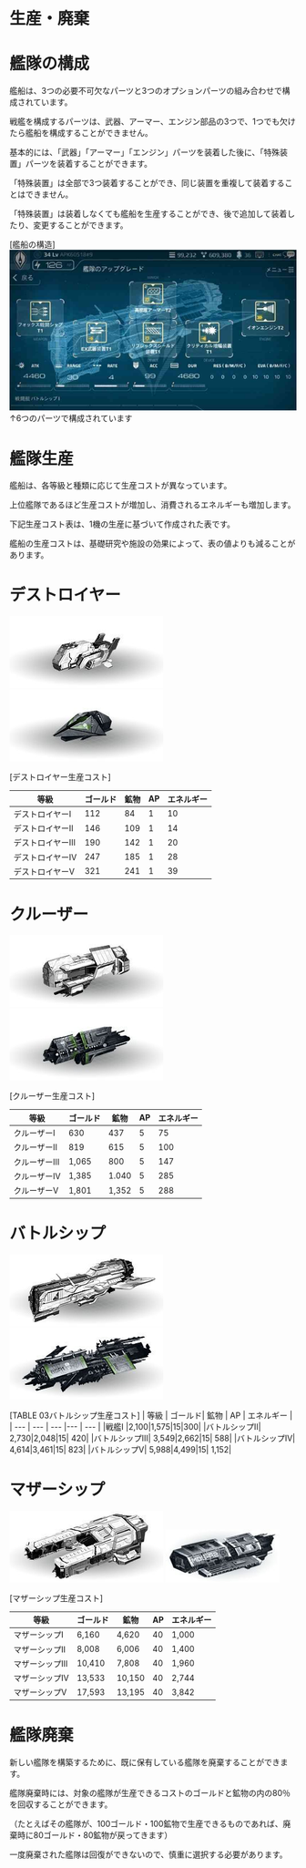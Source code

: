 # 生産・廃棄

# 艦隊の構成
艦船は、3つの必要不可欠なパーツと3つのオプションパーツの組み合わせで構成されています。

戦艦を構成するパーツは、武器、アーマー、エンジン部品の3つで、1つでも欠けたら艦船を構成することができません。

基本的には、「武器」「アーマー」「エンジン」パーツを装着した後に、「特殊装置」パーツを装着することができます。

「特殊装置」は全部で3つ装着することができ、同じ装置を重複して装着することはできません。

「特殊装置」は装着しなくても艦船を生産することができ、後で追加して装着したり、変更することができます。

[艦船の構造]
![](_images/a68.jpg)
↑6つのパーツで構成されています

# 艦隊生産
艦船は、各等級と種類に応じて生産コストが異なっています。

上位艦隊であるほど生産コストが増加し、消費されるエネルギーも増加します。

下記生産コスト表は、1機の生産に基づいて作成された表です。

艦船の生産コストは、基礎研究や施設の効果によって、表の値よりも減ることがあります。


# デストロイヤー
![](_images/a69.jpg) ![](_images/a70.jpg)

[デストロイヤー生産コスト]

| 等級 | ゴールド| 鉱物 | AP | エネルギー |
| --- | --- | --- |--- | --- |
|デストロイヤーⅠ |112|84|1|10|
|デストロイヤーⅡ|146|109|1|14|
|デストロイヤーⅢ|190|142|1|20|
|デストロイヤーⅣ|247|185|1|28|
|デストロイヤーⅤ|321|241|1|39|

# クルーザー
![](_images/a71.jpg) ![](_images/a72.jpg)

[クルーザー生産コスト]

| 等級 | ゴールド| 鉱物 | AP | エネルギー |
| --- | --- | --- |--- | --- |
|クルーザーⅠ|630|437|5|75|
|クルーザーⅡ|819|615|5|100|
|クルーザーⅢ|1,065|800|5|147|
|クルーザーⅣ|1,385|1.040|5|285|
|クルーザーⅤ|1,801|1,352|5|288|

# バトルシップ

![](_images/a73.jpg) ![](_images/a74.jpg)

[TABLE 03バトルシップ生産コスト]
| 等級 | ゴールド| 鉱物 | AP | エネルギー |
| --- | --- | --- |--- | --- |
|戦艦Ⅰ |2,100|1,575|15|300|
|バトルシップⅡ|	2,730|2,048|15|	420|
|バトルシップⅢ|	3,549|2,662|15|	588|
|バトルシップⅣ|	4,614|3,461|15|	823|
|バトルシップⅤ|	5,988|4,499|15|	1,152|

# マザーシップ
![](_images/a75.jpg) ![](_images/a76.jpg)

[マザーシップ生産コスト]

| 等級 | ゴールド| 鉱物 | AP | エネルギー |
| --- | --- | --- |--- | --- |
|マザーシップⅠ|6,160|4,620|40|1,000|
|マザーシップⅡ|8,008|6,006|40|1,400|
|マザーシップⅢ|10,410|7,808|40|1,960|
|マザーシップⅣ|13,533|10,150|40|2,744|
|マザーシップⅤ|17,593|13,195|40|3,842|

# 艦隊廃棄
新しい艦隊を構築するために、既に保有している艦隊を廃棄することができます。

艦隊廃棄時には、対象の艦隊が生産できるコストのゴールドと鉱物の内の80％を回収することができます。

（たとえばその艦隊が、100ゴールド・100鉱物で生産できるものであれば、廃棄時に80ゴールド・80鉱物が戻ってきます）

一度廃棄された艦隊は回復ができないので、慎重に選択する必要があります。
